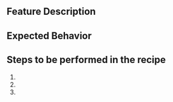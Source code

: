 ## Feature Description



## Expected Behavior



## Steps to be performed in the recipe

  1.
  2.
  3.
